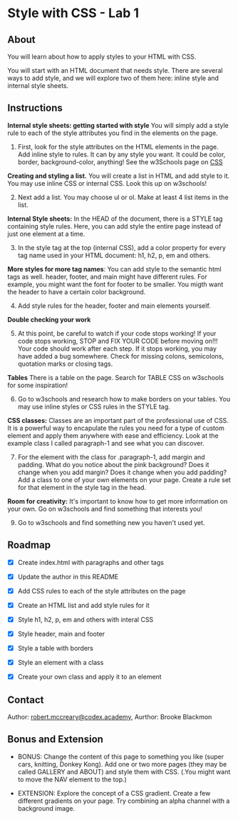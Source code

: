 # Style with CSS - Lab 1

## About

You will learn about how to apply styles to your HTML with CSS.

You will start with an HTML document that needs style. There are several ways to add style, and we will explore two of them here: inline style and internal style sheets.

## Instructions

**Internal style sheets: getting started with style** You will simply add a style rule to each of the style attributes you find in the elements on the page.

1. First, look for the style attributes on the HTML elements in the page. Add inline style to rules. It can by any style you want. It could be color, border, background-color, anything! See the w3Schools page on [CSS](https://www.w3schools.com/html/html_css.asp)

**Creating and styling a list.** You will create a list in HTML and add style to it. You may use inline CSS or internal CSS. Look this up on w3schools!

2. Next add a list. You may choose ul or ol. Make at least 4 list items in the list.

**Internal Style sheets:** In the HEAD of the document, there is a STYLE tag containing style rules. Here, you can add style the entire page instead of just one element at a time.

3. In the style tag at the top (internal CSS), add a color property for every tag name used in your HTML document: h1, h2, p, em and others.

**More styles for more tag names**: You can add style to the semantic html tags as well. header, footer, and main might have different rules. For example, you might want the font for footer to be smaller. You migth want the header to have a certain color background.  

4. Add style rules for the header, footer and main elements yourself.

**Double checking your work**

5. At this point, be careful to watch if your code stops working! If your code stops working, STOP and FIX YOUR CODE before moving on!!! Your code should work after each step. If it stops working, you may have added a bug somewhere. Check for missing colons, semicolons, quotation marks or closing tags.

**Tables** There is a table on the page. Search for TABLE CSS on w3schools for some inspiration!

6. Go to w3schools and research how to make borders on your tables. You may use inline styles or CSS rules in the STYLE tag.

**CSS classes:** Classes are an important part of the professional use of CSS. It is a powerful way to encapulate the rules you need for a type of custom element and apply them anywhere with ease and efficiency. Look at the example class I called paragraph-1 and see what you can discover.

7. For the element with the class for .paragraph-1, add margin and padding. What do you notice about the pink background? Does it change when you add margin? Does it change when you add padding? Add a class to one of your own elements on your page. Create a rule set for that element in the style tag in the head.

**Room for creativity:** It's important to know how to get more information on your own. Go on w3schools and find something that interests you!

9. Go to w3schools and find something new you haven't used yet.

## Roadmap

- [x] Create index.html with paragraphs and other tags
- [x] Update the author in this README
- [x] Add CSS rules to each of the style attributes on the page
- [x] Create an HTML list and add style rules for it
- [x] Style h1, h2, p, em and others with interal CSS
- [x] Style header, main and footer
- [x] Style a table with borders
- [x] Style an element with a class
- [x] Create your own class and apply it to an element


## Contact

Author: robert.mccreary@codex.academy,
Aurthor: Brooke Blackmon

## Bonus and Extension

* BONUS: Change the content of this page  to something you like (super cars, knitting, Donkey Kong). Add one or two more pages (they may be called GALLERY and ABOUT) and style them with CSS. (.You might want to move the NAV element to the top.)

* EXTENSION: Explore the concept of a CSS gradient. Create a few different gradients on your page. Try combining an alpha channel with a background image.